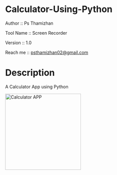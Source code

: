 # Calculator-Using-Python

Author :: Ps Thamizhan

Tool Name :: Screen Recorder

Version :: 1.0

Reach me :: psthamizhan02@gmail.com

# Description

A Calculator App using Python


<img width="242" alt="Calculator APP" src="https://github.com/psvel6672/Calculator-Using-Python/assets/140797046/ed8ea24c-b09b-448f-85c2-636a267d3b07">
